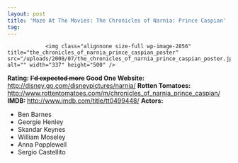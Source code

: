 ```yaml
---
layout: post
title: 'Maze At The Movies: The Chronicles of Narnia: Prince Caspian'
tag: 
---
```



                <img class="alignnone size-full wp-image-2856" title="the_chronicles_of_narnia_prince_caspian_poster" src="/uploads/2008/07/the_chronicles_of_narnia_prince_caspian_poster.jpg" alt="" width="337" height="500" />
<p><strong>Rating: <span style="text-decoration: line-through;">I'd expected more</span> Good One
Website: </strong><a href="http://disney.go.com/disneypictures/narnia/"><a href="http://disney.go.com/disneypictures/narnia/">http://disney.go.com/disneypictures/narnia/</a></a>
<strong>Rotten Tomatoes: </strong><a href="http://www.rottentomatoes.com/m/chronicles_of_narnia_prince_caspian/"><a href="http://www.rottentomatoes.com/m/chronicles_of_narnia_prince_caspian/">http://www.rottentomatoes.com/m/chronicles_of_narnia_prince_caspian/</a></a>
<strong>IMDB: </strong><a href="http://www.imdb.com/title/tt0499448/"><a href="http://www.imdb.com/title/tt0499448/">http://www.imdb.com/title/tt0499448/</a></a>
<strong>Actors:</strong></p>
<ul>
    <li>Ben Barnes</li>
    <li>Georgie Henley</li>
    <li>Skandar Keynes</li>
    <li>William Moseley</li>
    <li>Anna Popplewell</li>
    <li>Sergio Castellito</li>
</ul>
            
